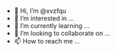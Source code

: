 - 👋 Hi, I’m @xvzfqu
- 👀 I’m interested in ...
- 🌱 I’m currently learning ...
- 💞️ I’m looking to collaborate on ...
- 📫 How to reach me ...

<!---
xvzfqu/xvzfqu is a ✨ special ✨ repository because its `README.md` (this file) appears on your GitHub profile.
You can click the Preview link to take a look at your changes.
--->
